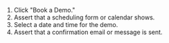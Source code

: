 1. Click "Book a Demo."
2. Assert that a scheduling form or calendar shows.
3. Select a date and time for the demo.
4. Assert that a confirmation email or message is sent.
